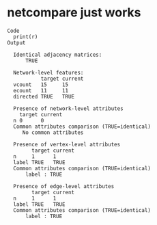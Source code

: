 # netcompare just works

    Code
      print(r)
    Output
      
      Identical adjacency matrices:
          TRUE 
      
      Network-level features:
               target current
      vcount   15     15     
      ecount   11     11     
      directed TRUE   TRUE   
      
      Presence of network-level attributes
        target current
      n 0      0      
      Common attributes comparison (TRUE=identical)
         No common attributes
      
      Presence of vertex-level attributes
            target current
      n     1      1      
      label TRUE   TRUE   
      Common attributes comparison (TRUE=identical)
          label : TRUE
      
      Presence of edge-level attributes
            target current
      n     1      1      
      label TRUE   TRUE   
      Common attributes comparison (TRUE=identical)
          label : TRUE

